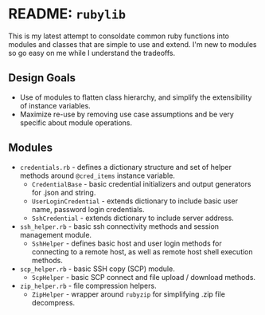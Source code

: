 # README: `rubylib`

This is my latest attempt to consoldate common ruby functions into modules and classes that 
are simple to use and extend.  I'm new to modules so go easy on me while I understand the
tradeoffs.

## Design Goals

* Use of modules to flatten class hierarchy, and simplify the extensibility of instance variables.
* Maximize re-use by removing use case assumptions and be very specific about module operations.

## Modules

* `credentials.rb` - defines a dictionary structure and set of helper methods around `@cred_items` instance variable.
    * `CredentialBase` - basic credential initializers and output generators for .json and string.
    * `UserLoginCredential` - extends dictionary to include basic user name, password login credentials.
    * `SshCredential` - extends dictionary to include server address.
* `ssh_helper.rb` - basic ssh connectivity methods and session management module.
    * `SshHelper` - defines basic host and user login methods for connecting to a remote host, as well as
      remote host shell execution methods.
* `scp_helper.rb` - basic SSH copy (SCP) module.
    * `ScpHelper` - basic SCP connect and file upload / download methods.
* `zip_helper.rb` - file compression helpers.
    * `ZipHelper` - wrapper around `rubyzip` for simplifying .zip file decompress.